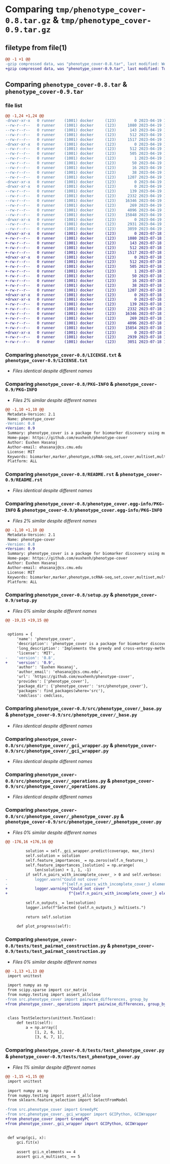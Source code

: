 # Comparing `tmp/phenotype_cover-0.8.tar.gz` & `tmp/phenotype_cover-0.9.tar.gz`

## filetype from file(1)

```diff
@@ -1 +1 @@
-gzip compressed data, was "phenotype_cover-0.8.tar", last modified: Wed Apr 19 15:22:52 2023, max compression
+gzip compressed data, was "phenotype_cover-0.9.tar", last modified: Tue Jul 18 13:50:31 2023, max compression
```

## Comparing `phenotype_cover-0.8.tar` & `phenotype_cover-0.9.tar`

### file list

```diff
@@ -1,24 +1,24 @@
-drwxr-xr-x   0 runner    (1001) docker     (123)        0 2023-04-19 15:22:52.250129 phenotype_cover-0.8/
--rw-r--r--   0 runner    (1001) docker     (123)     1080 2023-04-19 15:22:40.000000 phenotype_cover-0.8/LICENSE.txt
--rw-r--r--   0 runner    (1001) docker     (123)      143 2023-04-19 15:22:40.000000 phenotype_cover-0.8/MANIFEST.in
--rw-r--r--   0 runner    (1001) docker     (123)      512 2023-04-19 15:22:52.250129 phenotype_cover-0.8/PKG-INFO
--rw-r--r--   0 runner    (1001) docker     (123)     1517 2023-04-19 15:22:40.000000 phenotype_cover-0.8/README.rst
-drwxr-xr-x   0 runner    (1001) docker     (123)        0 2023-04-19 15:22:52.246129 phenotype_cover-0.8/phenotype_cover.egg-info/
--rw-r--r--   0 runner    (1001) docker     (123)      512 2023-04-19 15:22:52.000000 phenotype_cover-0.8/phenotype_cover.egg-info/PKG-INFO
--rw-r--r--   0 runner    (1001) docker     (123)      505 2023-04-19 15:22:52.000000 phenotype_cover-0.8/phenotype_cover.egg-info/SOURCES.txt
--rw-r--r--   0 runner    (1001) docker     (123)        1 2023-04-19 15:22:52.000000 phenotype_cover-0.8/phenotype_cover.egg-info/dependency_links.txt
--rw-r--r--   0 runner    (1001) docker     (123)       50 2023-04-19 15:22:52.000000 phenotype_cover-0.8/phenotype_cover.egg-info/requires.txt
--rw-r--r--   0 runner    (1001) docker     (123)       16 2023-04-19 15:22:52.000000 phenotype_cover-0.8/phenotype_cover.egg-info/top_level.txt
--rw-r--r--   0 runner    (1001) docker     (123)       38 2023-04-19 15:22:52.250129 phenotype_cover-0.8/setup.cfg
--rw-r--r--   0 runner    (1001) docker     (123)     1207 2023-04-19 15:22:40.000000 phenotype_cover-0.8/setup.py
-drwxr-xr-x   0 runner    (1001) docker     (123)        0 2023-04-19 15:22:52.246129 phenotype_cover-0.8/src/
-drwxr-xr-x   0 runner    (1001) docker     (123)        0 2023-04-19 15:22:52.250129 phenotype_cover-0.8/src/phenotype_cover/
--rw-r--r--   0 runner    (1001) docker     (123)      139 2023-04-19 15:22:40.000000 phenotype_cover-0.8/src/phenotype_cover/__init__.py
--rw-r--r--   0 runner    (1001) docker     (123)     2332 2023-04-19 15:22:40.000000 phenotype_cover-0.8/src/phenotype_cover/_base.py
--rw-r--r--   0 runner    (1001) docker     (123)    16346 2023-04-19 15:22:40.000000 phenotype_cover-0.8/src/phenotype_cover/_gci_wrapper.py
--rw-r--r--   0 runner    (1001) docker     (123)      269 2023-04-19 15:22:40.000000 phenotype_cover-0.8/src/phenotype_cover/_logger.py
--rw-r--r--   0 runner    (1001) docker     (123)     4096 2023-04-19 15:22:40.000000 phenotype_cover-0.8/src/phenotype_cover/_operations.py
--rw-r--r--   0 runner    (1001) docker     (123)    15848 2023-04-19 15:22:40.000000 phenotype_cover-0.8/src/phenotype_cover/_phenotype_cover.py
-drwxr-xr-x   0 runner    (1001) docker     (123)        0 2023-04-19 15:22:52.250129 phenotype_cover-0.8/tests/
--rw-r--r--   0 runner    (1001) docker     (123)     2931 2023-04-19 15:22:40.000000 phenotype_cover-0.8/tests/test_pairmat_construction.py
--rw-r--r--   0 runner    (1001) docker     (123)     3059 2023-04-19 15:22:40.000000 phenotype_cover-0.8/tests/test_phenotype_cover.py
+drwxr-xr-x   0 runner    (1001) docker     (123)        0 2023-07-18 13:50:31.231986 phenotype_cover-0.9/
+-rw-r--r--   0 runner    (1001) docker     (123)     1080 2023-07-18 13:50:22.000000 phenotype_cover-0.9/LICENSE.txt
+-rw-r--r--   0 runner    (1001) docker     (123)      143 2023-07-18 13:50:22.000000 phenotype_cover-0.9/MANIFEST.in
+-rw-r--r--   0 runner    (1001) docker     (123)      512 2023-07-18 13:50:31.231986 phenotype_cover-0.9/PKG-INFO
+-rw-r--r--   0 runner    (1001) docker     (123)     1517 2023-07-18 13:50:22.000000 phenotype_cover-0.9/README.rst
+drwxr-xr-x   0 runner    (1001) docker     (123)        0 2023-07-18 13:50:31.227985 phenotype_cover-0.9/phenotype_cover.egg-info/
+-rw-r--r--   0 runner    (1001) docker     (123)      512 2023-07-18 13:50:31.000000 phenotype_cover-0.9/phenotype_cover.egg-info/PKG-INFO
+-rw-r--r--   0 runner    (1001) docker     (123)      505 2023-07-18 13:50:31.000000 phenotype_cover-0.9/phenotype_cover.egg-info/SOURCES.txt
+-rw-r--r--   0 runner    (1001) docker     (123)        1 2023-07-18 13:50:31.000000 phenotype_cover-0.9/phenotype_cover.egg-info/dependency_links.txt
+-rw-r--r--   0 runner    (1001) docker     (123)       50 2023-07-18 13:50:31.000000 phenotype_cover-0.9/phenotype_cover.egg-info/requires.txt
+-rw-r--r--   0 runner    (1001) docker     (123)       16 2023-07-18 13:50:31.000000 phenotype_cover-0.9/phenotype_cover.egg-info/top_level.txt
+-rw-r--r--   0 runner    (1001) docker     (123)       38 2023-07-18 13:50:31.231986 phenotype_cover-0.9/setup.cfg
+-rw-r--r--   0 runner    (1001) docker     (123)     1207 2023-07-18 13:50:22.000000 phenotype_cover-0.9/setup.py
+drwxr-xr-x   0 runner    (1001) docker     (123)        0 2023-07-18 13:50:31.227985 phenotype_cover-0.9/src/
+drwxr-xr-x   0 runner    (1001) docker     (123)        0 2023-07-18 13:50:31.231986 phenotype_cover-0.9/src/phenotype_cover/
+-rw-r--r--   0 runner    (1001) docker     (123)      139 2023-07-18 13:50:22.000000 phenotype_cover-0.9/src/phenotype_cover/__init__.py
+-rw-r--r--   0 runner    (1001) docker     (123)     2332 2023-07-18 13:50:22.000000 phenotype_cover-0.9/src/phenotype_cover/_base.py
+-rw-r--r--   0 runner    (1001) docker     (123)    16346 2023-07-18 13:50:22.000000 phenotype_cover-0.9/src/phenotype_cover/_gci_wrapper.py
+-rw-r--r--   0 runner    (1001) docker     (123)      269 2023-07-18 13:50:22.000000 phenotype_cover-0.9/src/phenotype_cover/_logger.py
+-rw-r--r--   0 runner    (1001) docker     (123)     4096 2023-07-18 13:50:22.000000 phenotype_cover-0.9/src/phenotype_cover/_operations.py
+-rw-r--r--   0 runner    (1001) docker     (123)    15854 2023-07-18 13:50:22.000000 phenotype_cover-0.9/src/phenotype_cover/_phenotype_cover.py
+drwxr-xr-x   0 runner    (1001) docker     (123)        0 2023-07-18 13:50:31.231986 phenotype_cover-0.9/tests/
+-rw-r--r--   0 runner    (1001) docker     (123)     2939 2023-07-18 13:50:22.000000 phenotype_cover-0.9/tests/test_pairmat_construction.py
+-rw-r--r--   0 runner    (1001) docker     (123)     3051 2023-07-18 13:50:22.000000 phenotype_cover-0.9/tests/test_phenotype_cover.py
```

### Comparing `phenotype_cover-0.8/LICENSE.txt` & `phenotype_cover-0.9/LICENSE.txt`

 * *Files identical despite different names*

### Comparing `phenotype_cover-0.8/PKG-INFO` & `phenotype_cover-0.9/PKG-INFO`

 * *Files 2% similar despite different names*

```diff
@@ -1,10 +1,10 @@
 Metadata-Version: 2.1
 Name: phenotype_cover
-Version: 0.8
+Version: 0.9
 Summary: phenotype_cover is a package for biomarker discovery using multiset multicover.
 Home-page: https://github.com/euxhenh/phenotype-cover
 Author: Euxhen Hasanaj
 Author-email: ehasanaj@cs.cmu.edu
 License: MIT
 Keywords: biomarker,marker,phenotype,scRNA-seq,set,cover,multiset,multicover
 Platform: ALL
```

### Comparing `phenotype_cover-0.8/README.rst` & `phenotype_cover-0.9/README.rst`

 * *Files identical despite different names*

### Comparing `phenotype_cover-0.8/phenotype_cover.egg-info/PKG-INFO` & `phenotype_cover-0.9/phenotype_cover.egg-info/PKG-INFO`

 * *Files 2% similar despite different names*

```diff
@@ -1,10 +1,10 @@
 Metadata-Version: 2.1
 Name: phenotype-cover
-Version: 0.8
+Version: 0.9
 Summary: phenotype_cover is a package for biomarker discovery using multiset multicover.
 Home-page: https://github.com/euxhenh/phenotype-cover
 Author: Euxhen Hasanaj
 Author-email: ehasanaj@cs.cmu.edu
 License: MIT
 Keywords: biomarker,marker,phenotype,scRNA-seq,set,cover,multiset,multicover
 Platform: ALL
```

### Comparing `phenotype_cover-0.8/setup.py` & `phenotype_cover-0.9/setup.py`

 * *Files 0% similar despite different names*

```diff
@@ -19,15 +19,15 @@
 
 
 options = {
     'name': 'phenotype_cover',
     'description': 'phenotype_cover is a package for biomarker discovery using multiset multicover.',
     'long_description': 'Implements the greedy and cross-entropy-method phenotype cover algorithms.',
     'license': 'MIT',
-    'version': '0.8',
+    'version': '0.9',
     'author': 'Euxhen Hasanaj',
     'author_email': 'ehasanaj@cs.cmu.edu',
     'url': 'https://github.com/euxhenh/phenotype-cover',
     'provides': ['phenotype_cover'],
     'package_dir': {'phenotype_cover': 'src/phenotype_cover'},
     'packages': find_packages(where='src'),
     'cmdclass': cmdclass,
```

### Comparing `phenotype_cover-0.8/src/phenotype_cover/_base.py` & `phenotype_cover-0.9/src/phenotype_cover/_base.py`

 * *Files identical despite different names*

### Comparing `phenotype_cover-0.8/src/phenotype_cover/_gci_wrapper.py` & `phenotype_cover-0.9/src/phenotype_cover/_gci_wrapper.py`

 * *Files identical despite different names*

### Comparing `phenotype_cover-0.8/src/phenotype_cover/_operations.py` & `phenotype_cover-0.9/src/phenotype_cover/_operations.py`

 * *Files identical despite different names*

### Comparing `phenotype_cover-0.8/src/phenotype_cover/_phenotype_cover.py` & `phenotype_cover-0.9/src/phenotype_cover/_phenotype_cover.py`

 * *Files 0% similar despite different names*

```diff
@@ -176,16 +176,16 @@
 
         solution = self._gci_wrapper.predict(coverage, max_iters)
         self.solution = solution
         self.feature_importances_ = np.zeros(self.n_features_)
         self.feature_importances_[solution] = np.arange(
             len(solution) + 1, 1, -1)
         if self.n_pairs_with_incomplete_cover_ > 0 and self.verbose:
-            logger.warn("Could not cover "
-                        f"{self.n_pairs_with_incomplete_cover_} elements.")
+            logger.warning("Could not cover "
+                           f"{self.n_pairs_with_incomplete_cover_} elements.")
 
         self.n_outputs_ = len(solution)
         logger.info(f"Selected {self.n_outputs_} multisets.")
 
         return self.solution
 
     def plot_progress(self):
```

### Comparing `phenotype_cover-0.8/tests/test_pairmat_construction.py` & `phenotype_cover-0.9/tests/test_pairmat_construction.py`

 * *Files 0% similar despite different names*

```diff
@@ -1,13 +1,13 @@
 import unittest
 
 import numpy as np
 from scipy.sparse import csr_matrix
 from numpy.testing import assert_allclose
-from src.phenotype_cover import pairwise_differences, group_by
+from phenotype_cover._operations import pairwise_differences, group_by
 
 
 class TestSelectors(unittest.TestCase):
     def test1(self):
         a = np.array([
             [1, 2, 6, 1],
             [3, 6, 7, 1],
```

### Comparing `phenotype_cover-0.8/tests/test_phenotype_cover.py` & `phenotype_cover-0.9/tests/test_phenotype_cover.py`

 * *Files 1% similar despite different names*

```diff
@@ -1,15 +1,15 @@
 import unittest
 
 import numpy as np
 from numpy.testing import assert_allclose
 from sklearn.feature_selection import SelectFromModel
 
-from src.phenotype_cover import GreedyPC
-from src.phenotype_cover._gci_wrapper import GCIPython, GCIWrapper
+from phenotype_cover import GreedyPC
+from phenotype_cover._gci_wrapper import GCIPython, GCIWrapper
 
 
 def wrap(gci, x):
     gci.fit(x)
 
     assert gci.n_elements == 4
     assert gci.n_multisets_ == 5
```

